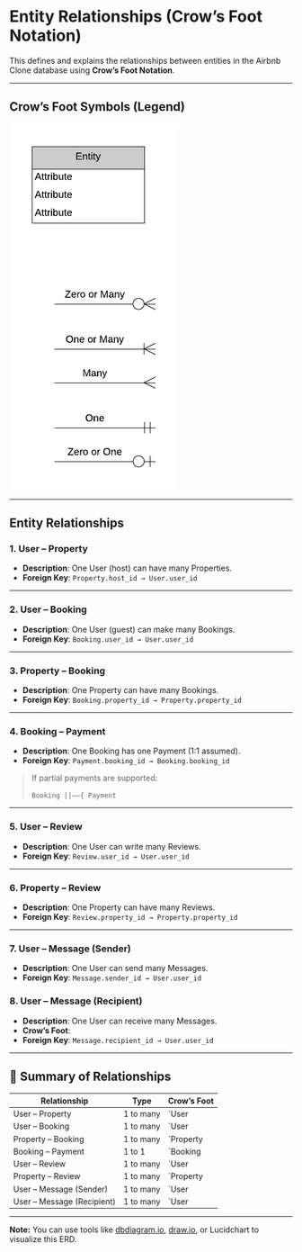 # Entity Relationships (Crow’s Foot Notation)

This defines and explains the relationships between entities in the Airbnb Clone database using **Crow’s Foot Notation**.

---

## Crow’s Foot Symbols (Legend)
![img](https://github.com/mercyXp/alx-airbnb-database/blob/main/ERD/Crows-Foot.png)

---

## Entity Relationships

### 1. User – Property
- **Description**: One User (host) can have many Properties.  
- **Foreign Key**: `Property.host_id → User.user_id`

---

### 2. User – Booking
- **Description**: One User (guest) can make many Bookings. 
- **Foreign Key**: `Booking.user_id → User.user_id`

---

### 3. Property – Booking
- **Description**: One Property can have many Bookings. 
- **Foreign Key**: `Booking.property_id → Property.property_id`

---

### 4. Booking – Payment
- **Description**: One Booking has one Payment (1:1 assumed). 
- **Foreign Key**: `Payment.booking_id → Booking.booking_id`

> If partial payments are supported:
> ```
> Booking ||——{ Payment
> ```

---

### 5. User – Review
- **Description**: One User can write many Reviews.
- **Foreign Key**: `Review.user_id → User.user_id`

---

### 6. Property – Review
- **Description**: One Property can have many Reviews. 
- **Foreign Key**: `Review.property_id → Property.property_id`

---

### 7. User – Message (Sender)
- **Description**: One User can send many Messages.
- **Foreign Key**: `Message.sender_id → User.user_id`

### 8. User – Message (Recipient)
- **Description**: One User can receive many Messages.
- **Crow’s Foot**:  
- **Foreign Key**: `Message.recipient_id → User.user_id`

---

## 📌 Summary of Relationships

| Relationship              | Type      | Crow’s Foot               |
|---------------------------|-----------|----------------------------|
| User – Property           | 1 to many | `User ||——{ Property`     |
| User – Booking            | 1 to many | `User ||——{ Booking`      |
| Property – Booking        | 1 to many | `Property ||——{ Booking`  |
| Booking – Payment         | 1 to 1    | `Booking ||——|| Payment`  |
| User – Review             | 1 to many | `User ||——{ Review`       |
| Property – Review         | 1 to many | `Property ||——{ Review`   |
| User – Message (Sender)   | 1 to many | `User ||——{ Message`      |
| User – Message (Recipient)| 1 to many | `User ||——{ Message`      |

---

**Note:** You can use tools like [dbdiagram.io](https://dbdiagram.io), [draw.io](https://app.diagrams.net/), or Lucidchart to visualize this ERD.
